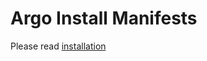 # Argo Install Manifests

Please read [installation](https://argo-workflows.readthedocs.io/en/release-3.5.2/installation/)
